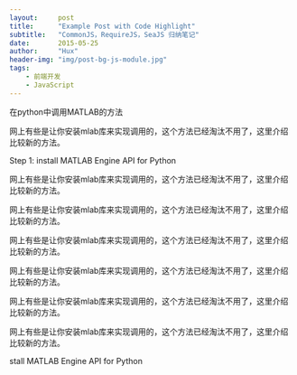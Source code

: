 ```yaml
---
layout:     post
title:      "Example Post with Code Highlight"
subtitle:   "CommonJS，RequireJS，SeaJS 归纳笔记"
date:       2015-05-25
author:     "Hux"
header-img: "img/post-bg-js-module.jpg"
tags:
    - 前端开发
    - JavaScript
---
```


在python中调用MATLAB的方法

网上有些是让你安装mlab库来实现调用的，这个方法已经淘汰不用了，这里介绍比较新的方法。

Step 1: install MATLAB Engine API for Python

网上有些是让你安装mlab库来实现调用的，这个方法已经淘汰不用了，这里介绍比较新的方法。



网上有些是让你安装mlab库来实现调用的，这个方法已经淘汰不用了，这里介绍比较新的方法。

网上有些是让你安装mlab库来实现调用的，这个方法已经淘汰不用了，这里介绍比较新的方法。

网上有些是让你安装mlab库来实现调用的，这个方法已经淘汰不用了，这里介绍比较新的方法。



网上有些是让你安装mlab库来实现调用的，这个方法已经淘汰不用了，这里介绍比较新的方法。

网上有些是让你安装mlab库来实现调用的，这个方法已经淘汰不用了，这里介绍比较新的方法。

stall MATLAB Engine API for Python